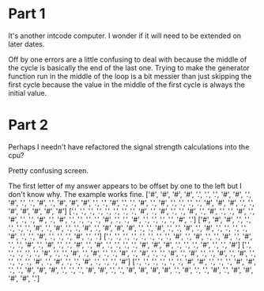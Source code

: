 # Part 1

It's another intcode computer.
I wonder if it will need to be extended on later dates.

Off by one errors are a little confusing to deal with because the middle of the cycle is basically the end of the last one.
Trying to make the generator function run in the middle of the loop is a bit messier than just skipping the first cycle because the value in the middle of the first cycle is always the initial value.

# Part 2

Perhaps I needn't have refactored the signal strength calculations into the cpu?

Pretty confusing screen. 

The first letter of my answer appears to be offset by one to the left but I don't know why. 
The example works fine.
['#', '#', '#', '#', '.', '.', '.', '#', '#', '.', '#', '.', '.', '#', '.', '#', '#', '#', '.', '.', '#', '.', '.', '#', '.', '#', '.', '.', '.', '.', '#', '#', '#', '.', '.', '#', '#', '#', '#', '#']
['.', '.', '.', '.', '.', '.', '.', '.', '#', '.', '#', '.', '.', '#', '.', '#', '.', '.', '#', '.', '#', '.', '.', '#', '.', '#', '.', '.', '.', '.', '#', '.', '.', '#', '.', '.', '.', '.', '#', '.']
['#', '#', '#', '.', '.', '.', '.', '.', '#', '.', '#', '.', '.', '#', '.', '#', '#', '#', '.', '.', '#', '.', '.', '#', '.', '#', '.', '.', '.', '.', '#', '.', '.', '#', '.', '.', '.', '#', '.', '.']
['.', '.', '.', '.', '.', '.', '.', '.', '#', '.', '#', '.', '.', '#', '.', '#', '.', '.', '#', '.', '#', '.', '.', '#', '.', '#', '.', '.', '.', '.', '#', '#', '#', '.', '.', '.', '#', '.', '.', '#']
['.', '.', '.', '.', '.', '#', '.', '.', '#', '.', '#', '.', '.', '#', '.', '#', '.', '.', '#', '.', '#', '.', '.', '#', '.', '#', '.', '.', '.', '.', '#', '.', '#', '.', '.', '#', '.', '.', '.', '#']
['.', '.', '.', '.', '.', '.', '#', '#', '.', '.', '.', '#', '#', '.', '.', '#', '#', '#', '.', '.', '.', '#', '#', '.', '.', '#', '#', '#', '#', '.', '#', '.', '.', '#', '.', '#', '#', '#', '#', '.']